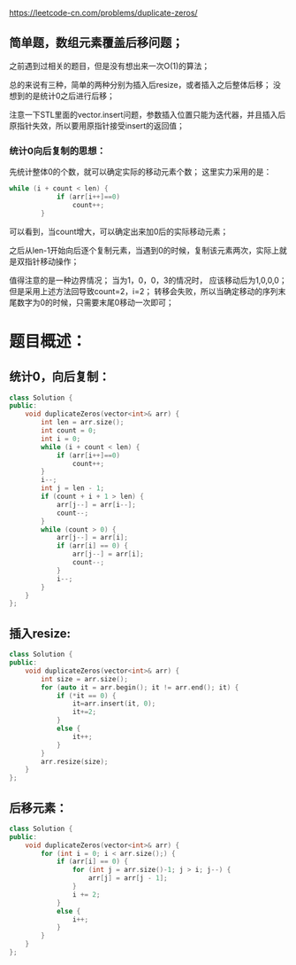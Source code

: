 <https://leetcode-cn.com/problems/duplicate-zeros/>

## 简单题，数组元素覆盖后移问题；
之前遇到过相关的题目，但是没有想出来一次O(1)的算法；

总的来说有三种，简单的两种分别为插入后resize，或者插入之后整体后移；
没想到的是统计0之后进行后移；

注意一下STL里面的vector.insert问题，参数插入位置只能为迭代器，并且插入后原指针失效，所以要用原指针接受insert的返回值；

### 统计0向后复制的思想：
先统计整体0的个数，就可以确定实际的移动元素个数；
这里实力采用的是：
```C++
while (i + count < len) {
            if (arr[i++]==0)
                count++;
        }
```
可以看到，当count增大，可以确定出来加0后的实际移动元素；

之后从len-1开始向后逐个复制元素，当遇到0的时候，复制该元素两次，实际上就是双指针移动操作；

值得注意的是一种边界情况；
当为1，0，0，3的情况时，
应该移动后为1,0,0,0；
但是采用上述方法回导致count=2，i=2；
转移会失败，所以当确定移动的序列末尾数字为0的时候，只需要末尾0移动一次即可；


# 题目概述：
## 统计0，向后复制：
```C++
class Solution {
public:
    void duplicateZeros(vector<int>& arr) {
        int len = arr.size();
        int count = 0;
        int i = 0;
        while (i + count < len) {
            if (arr[i++]==0)
                count++;
        }
        i--;
        int j = len - 1;
        if (count + i + 1 > len) {
            arr[j--] = arr[i--];
            count--;
        }
        while (count > 0) {
            arr[j--] = arr[i];
            if (arr[i] == 0) {
                arr[j--] = arr[i];
                count--;
            }
            i--;
        }
    }
};
```


## 插入resize:
```C++
class Solution {
public:
    void duplicateZeros(vector<int>& arr) {
        int size = arr.size();
        for (auto it = arr.begin(); it != arr.end(); it) {
            if (*it == 0) {
                it=arr.insert(it, 0);
                it+=2;
            }
            else {
                it++;
            }
        }
        arr.resize(size);
    }
};
```

## 后移元素：
```C++
class Solution {
public:
    void duplicateZeros(vector<int>& arr) {
        for (int i = 0; i < arr.size();) {
            if (arr[i] == 0) {
                for (int j = arr.size()-1; j > i; j--) {
                    arr[j] = arr[j - 1];
                }
                i += 2;
            }
            else {
                i++;
            }
        }
    }
};
```